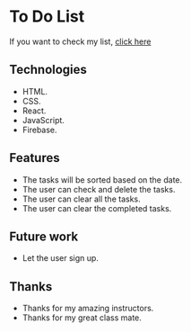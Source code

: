 # To Do List
If you want to check my list, 
[click here](http://rawanah995.github.io/to-do-list)



## Technologies
* HTML.
* CSS.
* React.
* JavaScript.
* Firebase.

## Features 
* The tasks will be sorted based on the date.
* The user can check and delete the tasks.
* The user can clear all the tasks.
* The user can clear the completed tasks.

## Future work
* Let the user sign up.


## Thanks
* Thanks for my amazing instructors.
* Thanks for my great class mate.